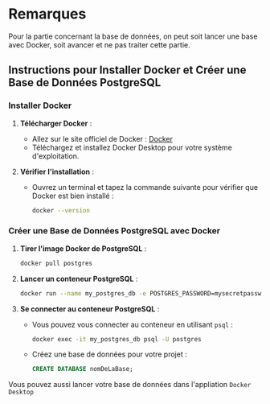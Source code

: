 # Remarques

Pour la partie concernant la base de données, on peut soit lancer une base avec Docker, soit avancer et ne pas traiter cette partie.

## Instructions pour Installer Docker et Créer une Base de Données PostgreSQL

### Installer Docker

1. **Télécharger Docker** :
   - Allez sur le site officiel de Docker : [Docker](https://www.docker.com/)
   - Téléchargez et installez Docker Desktop pour votre système d'exploitation.

2. **Vérifier l'installation** :
   - Ouvrez un terminal et tapez la commande suivante pour vérifier que Docker est bien installé :
     ```sh
     docker --version
     ```

### Créer une Base de Données PostgreSQL avec Docker

1. **Tirer l'image Docker de PostgreSQL** :
   ```sh
   docker pull postgres
   ```

2. **Lancer un conteneur PostgreSQL** :
   ```sh
   docker run --name my_postgres_db -e POSTGRES_PASSWORD=mysecretpassword -d postgres_user
   ```

3. **Se connecter au conteneur PostgreSQL** :
   - Vous pouvez vous connecter au conteneur en utilisant `psql` :
     ```sh
     docker exec -it my_postgres_db psql -U postgres
     ```
   - Créez une base de données pour votre projet :
     ```sql
     CREATE DATABASE nomDeLaBase;
     ```

Vous pouvez aussi lancer votre base de données dans l'appliation `Docker Desktop`